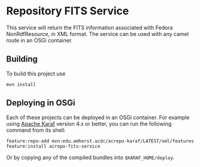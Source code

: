 Repository FITS Service
===================================

This service will return the FITS information associated with Fedora NonRdfResource, in
XML format.  The service can be used with any camel route in an OSGi container.

Building
--------

To build this project use

    mvn install

Deploying in OSGi
-----------------

Each of these projects can be deployed in an OSGi container. For example using
[Apache Karaf](http://karaf.apache.org) version 4.x or better, you can run the following
command from its shell:

    feature:repo-add mvn:edu.amherst.acdc/acrepo-karaf/LATEST/xml/features
    feature:install acrepo-fits-service

Or by copying any of the compiled bundles into `$KARAF_HOME/deploy`.

